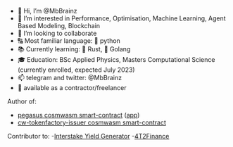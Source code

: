 - 👋 Hi, I’m @MbBrainz
- 👀 I’m interested in Performance, Optimisation, Machine Learning, Agent Based Modeling, Blockchain
- 💞️ I’m looking to collaborate
- 🔠 Most familiar language: 🐍 python
- 📚 Currently learning: 🦀 Rust, 🐹 Golang 
- 🎓 Education: BSc Applied Physics, Masters Computational Science (currently enrolled, expected July 2023)
- 📫 telegram and twitter: @MbBrainz
- 💼 available as a contractor/freelancer

<!---
MbBrainz/MbBrainz is a ✨ special ✨ repository because its `README.md` (this file) appears on your GitHub profile.
You can click the Preview link to take a look at your changes.
--->

Author of:
- [pegasus cosmwasm smart-contract](https://github.com/pegasuszone/pegasus) ([app](https://www.pegasus-trade.zone/))
- [cw-tokenfactory-issuer cosmwasm smart-contract](https://github.com/osmosis-labs/cw-tokenfactory-issuer)

Contributor to:
-[Interstake Yield Generator](https://github.com/Interstake/interstake-contracts)
-[4T2Finance](https://4t2.finance/)
